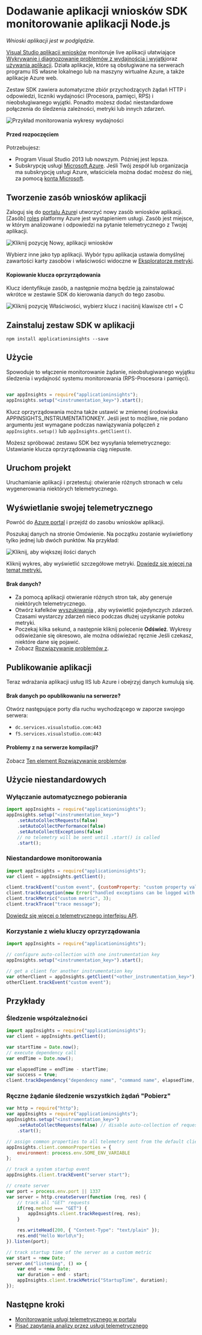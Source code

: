 <properties
    pageTitle="Dodawanie aplikacji wniosków SDK monitorowanie aplikacji Node.js | Microsoft Azure"
    description="Analizowanie użycia, dostępności i wydajności lokalnego lub aplikacji sieci web Microsoft Azure o wniosków aplikacji."
    services="application-insights"
    documentationCenter=""
    authors="alancameronwills"
    manager="douge"/>

<tags
    ms.service="application-insights"
    ms.workload="tbd"
    ms.tgt_pltfrm="ibiza"
    ms.devlang="na"
    ms.topic="get-started-article"
    ms.date="08/30/2016"
    ms.author="awills"/>


# <a name="add-application-insights-sdk-to-monitor-your-nodejs-app"></a>Dodawanie aplikacji wniosków SDK monitorowanie aplikacji Node.js

*Wnioski aplikacji jest w podglądzie.*

[Visual Studio aplikacji wniosków](app-insights-overview.md) monitoruje live aplikacji ułatwiające [Wykrywanie i diagnozowanie problemów z wydajnością i wyjątki](app-insights-detect-triage-diagnose.md)oraz [używania aplikacji](app-insights-overview-usage.md). Działa aplikacje, które są obsługiwane na serwerach programu IIS własne lokalnego lub na maszyny wirtualne Azure, a także aplikacje Azure web.



Zestaw SDK zawiera automatyczne zbiór przychodzących żądań HTTP i odpowiedzi, liczniki wydajności (Procesora, pamięci, RPS) i nieobsługiwanego wyjątki. Ponadto możesz dodać niestandardowe połączenia do śledzenia zależności, metryki lub innych zdarzeń.

![Przykład monitorowania wykresy wydajności](./media/app-insights-nodejs/10-perf.png)


#### <a name="before-you-start"></a>Przed rozpoczęciem

Potrzebujesz:

* Program Visual Studio 2013 lub nowszym. Później jest lepsza.
* Subskrypcję usługi [Microsoft Azure](http://azure.com). Jeśli Twój zespół lub organizacja ma subskrypcję usługi Azure, właściciela można dodać możesz do niej, za pomocą [konta Microsoft](http://live.com).

## <a name="add"></a>Tworzenie zasób wniosków aplikacji

Zaloguj się do [portalu Azure][portal]i utworzyć nowy zasób wniosków aplikacji. [Zasób] [ roles] platformy Azure jest wystąpieniem usługi. Zasób jest miejsce, w którym analizowane i odpowiedzi na pytanie telemetrycznego z Twojej aplikacji.

![Kliknij pozycję Nowy, aplikacji wniosków](./media/app-insights-nodejs/01-new-asp.png)

Wybierz inne jako typ aplikacji. Wybór typu aplikacja ustawia domyślnej zawartości karty zasobów i właściwości widoczne w [Eksploratorze metryki][metrics].

#### <a name="copy-the-instrumentation-key"></a>Kopiowanie klucza oprzyrządowania

Klucz identyfikuje zasób, a następnie można będzie ją zainstalować wkrótce w zestawie SDK do kierowania danych do tego zasobu.

![Kliknij pozycję Właściwości, wybierz klucz i naciśnij klawisze ctrl + C](./media/app-insights-nodejs/02-props-asp.png)


## <a name="sdk"></a>Zainstaluj zestaw SDK w aplikacji

```
npm install applicationinsights --save
```

## <a name="usage"></a>Użycie

Spowoduje to włączenie monitorowanie żądanie, nieobsługiwanego wyjątku śledzenia i wydajność systemu monitorowania (RPS-Procesora i pamięci).

```javascript

var appInsights = require("applicationinsights");
appInsights.setup("<instrumentation_key>").start();
```

Klucz oprzyrządowania można także ustawić w zmiennej środowiska APPINSIGHTS_INSTRUMENTATIONKEY. Jeśli jest to możliwe, nie podano argumentu jest wymagane podczas nawiązywania połączeń z `appInsights.setup()` lub `appInsights.getClient()`.

Możesz spróbować zestawu SDK bez wysyłania telemetrycznego: Ustawianie klucza oprzyrządowania ciąg niepuste.


## <a name="run"></a>Uruchom projekt

Uruchamianie aplikacji i przetestuj: otwieranie różnych stronach w celu wygenerowania niektórych telemetrycznego.


## <a name="monitor"></a>Wyświetlanie swojej telemetrycznego

Powróć do [Azure portal](https://portal.azure.com) i przejdź do zasobu wniosków aplikacji.


Poszukaj danych na stronie Omówienie. Na początku zostanie wyświetlony tylko jednej lub dwóch punktów. Na przykład:

![Kliknij, aby większej ilości danych](./media/app-insights-nodejs/12-first-perf.png)

Kliknij wykres, aby wyświetlić szczegółowe metryki. [Dowiedz się więcej na temat metryki.][perf]

#### <a name="no-data"></a>Brak danych?

* Za pomocą aplikacji otwieranie różnych stron tak, aby generuje niektórych telemetrycznego.
* Otwórz kafelków [wyszukiwania](app-insights-diagnostic-search.md) , aby wyświetlić pojedynczych zdarzeń. Czasami wystarczy zdarzeń nieco podczas dłużej uzyskanie potoku metryki.
* Poczekaj kilka sekund, a następnie kliknij polecenie **Odśwież**. Wykresy odświeżanie się okresowo, ale można odświeżać ręcznie Jeśli czekasz, niektóre dane się pojawić.
* Zobacz [Rozwiązywanie problemów z][qna].

## <a name="publish-your-app"></a>Publikowanie aplikacji

Teraz wdrażania aplikacji usług IIS lub Azure i obejrzyj danych kumulują się.


#### <a name="no-data-after-you-publish-to-your-server"></a>Brak danych po opublikowaniu na serwerze?

Otwórz następujące porty dla ruchu wychodzącego w zaporze swojego serwera:

+ `dc.services.visualstudio.com:443`
+ `f5.services.visualstudio.com:443`


#### <a name="trouble-on-your-build-server"></a>Problemy z na serwerze kompilacji?

Zobacz [Ten element Rozwiązywanie problemów](app-insights-asp-net-troubleshoot-no-data.md#NuGetBuild).



## <a name="customized-usage"></a>Użycie niestandardowych 

### <a name="disabling-auto-collection"></a>Wyłączanie automatycznego pobierania

```javascript
import appInsights = require("applicationinsights");
appInsights.setup("<instrumentation_key>")
    .setAutoCollectRequests(false)
    .setAutoCollectPerformance(false)
    .setAutoCollectExceptions(false)
    // no telemetry will be sent until .start() is called
    .start();
```

### <a name="custom-monitoring"></a>Niestandardowe monitorowania

```javascript
import appInsights = require("applicationinsights");
var client = appInsights.getClient();

client.trackEvent("custom event", {customProperty: "custom property value"});
client.trackException(new Error("handled exceptions can be logged with this method"));
client.trackMetric("custom metric", 3);
client.trackTrace("trace message");
```

[Dowiedz się więcej o telemetrycznego interfejsu API](app-insights-api-custom-events-metrics.md).

### <a name="using-multiple-instrumentation-keys"></a>Korzystanie z wielu kluczy oprzyrządowania

```javascript
import appInsights = require("applicationinsights");

// configure auto-collection with one instrumentation key
appInsights.setup("<instrumentation_key>").start();

// get a client for another instrumentation key
var otherClient = appInsights.getClient("<other_instrumentation_key>");
otherClient.trackEvent("custom event");
```

## <a name="examples"></a>Przykłady

### <a name="tracking-dependency"></a>Śledzenie współzależności

```javascript
import appInsights = require("applicationinsights");
var client = appInsights.getClient();

var startTime = Date.now();
// execute dependency call
var endTime = Date.now();

var elapsedTime = endTime - startTime;
var success = true;
client.trackDependency("dependency name", "command name", elapsedTime, success);
```



### <a name="manual-request-tracking-of-all-get-requests"></a>Ręczne żądanie śledzenie wszystkich żądań "Pobierz"

```javascript
var http = require("http");
var appInsights = require("applicationinsights");
appInsights.setup("<instrumentation_key>")
    .setAutoCollectRequests(false) // disable auto-collection of requests for this example
    .start();

// assign common properties to all telemetry sent from the default client
appInsights.client.commonProperties = {
    environment: process.env.SOME_ENV_VARIABLE
};

// track a system startup event
appInsights.client.trackEvent("server start");

// create server
var port = process.env.port || 1337
var server = http.createServer(function (req, res) {
    // track all "GET" requests
    if(req.method === "GET") {
        appInsights.client.trackRequest(req, res);
    }

    res.writeHead(200, { "Content-Type": "text/plain" });
    res.end("Hello World\n");
}).listen(port);

// track startup time of the server as a custom metric
var start = +new Date;
server.on("listening", () => {
    var end = +new Date;
    var duration = end - start;
    appInsights.client.trackMetric("StartupTime", duration);
});
```

## <a name="next-steps"></a>Następne kroki

* [Monitorowanie usługi telemetrycznego w portalu](app-insights-dashboards.md)
* [Pisać zapytania analizy przez usługi telemetrycznego](app-insights-analytics-tour.md)



<!--Link references-->

[knowUsers]: app-insights-overview-usage.md
[metrics]: app-insights-metrics-explorer.md
[perf]: app-insights-web-monitor-performance.md
[portal]: http://portal.azure.com/
[qna]: app-insights-troubleshoot-faq.md
[roles]: app-insights-resources-roles-access-control.md
